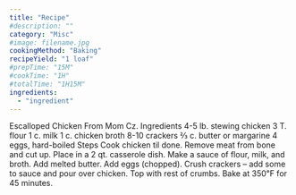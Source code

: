 ```yaml
---
title: "Recipe"
#description: ""
category: "Misc"
#image: filename.jpg
cookingMethod: "Baking"
recipeYield: "1 loaf"
#prepTime: "15M"
#cookTime: "1H"
#totalTime: "1H15M"
ingredients:
  - "ingredient"
---
```


Escalloped Chicken
From Mom Cz.
Ingredients
4-5 lb. stewing chicken
3 T. flour
1 c. milk
1 c. chicken broth
8-10 crackers
⅔ c. butter or margarine
4 eggs, hard-boiled
Steps
Cook chicken til done. Remove meat from bone and cut up. Place in a 2 qt. casserole dish.
Make a sauce of flour, milk, and broth.
Add melted butter. Add eggs (chopped). Crush crackers – add some to sauce and pour over chicken.
Top with rest of crumbs.
Bake at 350℉ for 45 minutes.
